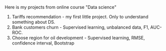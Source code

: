Here is my projects from online course "Data science"
1) Tariffs recommendation - my first little project. Only to understand something about DS.
2) Bank customers churn - Supervised learning, unbalanced data, F1, AUC-ROC.
3) Choose region for oil development - Supervised learning, RMSE, confidence interval, Bootstrap
